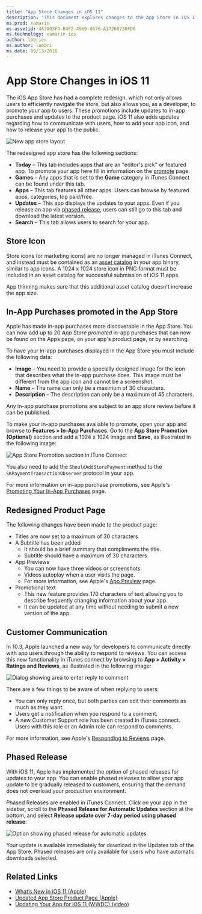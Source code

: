 ```yaml
---
title: "App Store Changes in iOS 11"
description: "This document explores changes to the App Store in iOS 11. It discusses an application's store icon, promoted in-app purchases, the redesigned product page, customer communication, and phased releases."
ms.prod: xamarin
ms.assetid: 4A7A03FD-B4F2-4969-8676-A17260730FD6
ms.technology: xamarin-ios
author: lobrien
ms.author: laobri
ms.date: 09/13/2016
---
```


# App Store Changes in iOS 11

The iOS App Store has had a complete redesign, which not only allows users to efficiently navigate the store, but also allows you, as a developer, to promote your app to users. These promotions include updates to in-app purchases and updates to the product page. iOS 11 also adds updates regarding how to communicate with users, how to add your app icon, and how to release your app to the public.

![New app store layout](app-store-changes-images/image3.jpg)

The redesigned app store has the following sections:

- **Today** – This tab includes apps that are an "editor's pick" or featured app. To promote your app here fill in information on the [promote](https://developer.apple.com//contact/app-store/promote/) page.
- **Games** – Any apps that is set to the **Game** category in iTunes Connect can be found under this tab.
- **Apps** – This tab features all other apps. Users can browse by featured apps, categories, top paid/free.
- **Updates** – This app displays the updates to your apps. Even if you release an app via [phased release](#Phased_Release), users can still go to this tab and download the latest version.
- **Search** – This tab allows users to search for your app.

## Store Icon

Store icons (or marketing icons) are no longer managed in iTunes Connect, and instead must be contained as an [asset catalog](~/ios/app-fundamentals/images-icons/app-icons.md) in your app binary, similar to app icons. A 1024 x 1024 store icon in PNG format must be included in an asset catalog for successful submission of iOS 11 apps.

App thinning makes sure that this additional asset catalog doesn't increase the app size.


## In-App Purchases promoted in the App Store

Apple has made in-app purchases more discoverable in the App Store. You can now add up to 20 _App Store promoted_ in-app purchases that can now be found on the Apps page, on your app's product page, or by searching.

To have your in-app purchases displayed in the App Store you must include the following data:

- **Image** – You need to provide a specially designed image for the icon that describes what the in-app purchase does. This image must be different from the app icon and cannot be a screenshot.
- **Name** – The name can only be a maximum of 30 characters.
- **Description** – The description can only be a maximum of 45 characters.

Any in-app purchase promotions are subject to an app store review before it can be published.

To make your in-app purchases available to promote, open your app and browse to **Features > In-App Purchases**. Go to the **App Store Promotion (Optional)** section and add a 1024 x 1024 image and **Save**, as illustrated in the following image:

![App Store Promotion section in iTune Connect](app-store-changes-images/image4.png)

You also need to add the `ShouldAddStorePayment` method to the `SKPaymentTransactionObserver` protocol in your app.

For more information on in-app purchase promotions, see Apple's [Promoting Your In-App Purchases](https://developer.apple.com/app-store/promoting-in-app-purchases/) page.

## Redesigned Product Page

The following changes have been made to the product page:

- Titles are now set to a maximum of 30 characters
- A Subtitle has been added
  - It should be a brief summary that compliments the title.
  - Subtitle should have a maximum of 30 characters
- App Previews
  - You can now have three videos or screenshots.
  - Videos autoplay when a user visits the page.
  - For more information, see Apple's [App Preview](https://developer.apple.com/app-store/app-previews/) page.
- Promotional text
  - This new feature provides 170 characters of text allowing you to describe frequently changing information about your app.
  - It can be updated at any time without needing to submit a new version of the app.

## Customer Communication

In 10.3, Apple launched a new way for developers to communicate directly with app users through the ability to respond to reviews. You can access this new functionality in iTunes connect by browsing to **App > Activity > Ratings and Reviews**, as illustrated in the following image:

![Dialog showing area to enter reply to comment](app-store-changes-images/image5.png)

There are a few things to be aware of when replying to users:

- You can only reply once, but both parties can edit their comments as much as they want.
- Users get a notification when you respond to a comment.
- A new Customer Support role has been created in iTunes connect. Users with this role or an Admin role can respond to comments.

For more information, see Apple's [Responding to Reviews](https://developer.apple.com/app-store/responding-to-reviews/) page.

<a name="Phased_Release"/>

## Phased Release

With iOS 11, Apple has implemented the option of phased releases for updates to your app. You can enable phased releases to allow your app update to be gradually released to customers, ensuring that the demand does not overload your production environment.

Phased Releases are enabled in iTunes Connect. Click on your app in the sidebar, scroll to the **Phased Release for Automatic Updates** section at the bottom, and select **Release update over 7-day period using phased release**:

![Option showing phased release for automatic updates](app-store-changes-images/image6.png)

Your update is available immediately for download in the Updates tab of the App Store. Phased releases are only available for users who have automatic downloads selected.


## Related Links

- [What’s New in iOS 11 (Apple)](https://developer.apple.com/ios/)
- [Updated App Store Product Page (Apple)](https://developer.apple.com/app-store/product-page/)
- [Updating Your App for iOS 11 (WWDC) (video)](https://developer.apple.com/videos/play/wwdc2017/204/)
